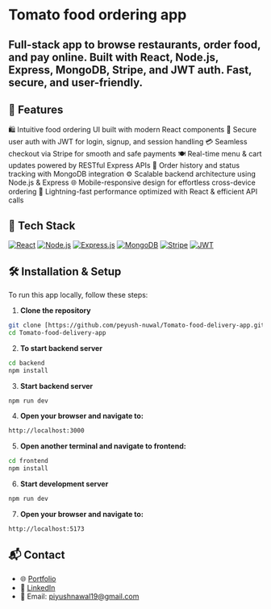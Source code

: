 
# Tomato food ordering app

Full-stack app to browse restaurants, order food, and pay online. Built with React, Node.js, Express, MongoDB, Stripe, and JWT auth. Fast, secure, and user-friendly.
---


## 🚀 Features

🛍️ Intuitive food ordering UI built with modern React components
🔐 Secure user auth with JWT for login, signup, and session handling
💳 Seamless checkout via Stripe for smooth and safe payments
🍽️ Real-time menu & cart updates powered by RESTful Express APIs
🧾 Order history and status tracking with MongoDB integration
⚙️ Scalable backend architecture using Node.js & Express
🌐 Mobile-responsive design for effortless cross-device ordering
🚀 Lightning-fast performance optimized with React & efficient API calls


## 🧰 Tech Stack
[![React](https://img.shields.io/badge/React-61DAFB?style=for-the-badge&logo=react&logoColor=black)](https://reactjs.org/)
[![Node.js](https://img.shields.io/badge/Node.js-339933?style=for-the-badge&logo=node.js&logoColor=white)](https://nodejs.org/)
[![Express.js](https://img.shields.io/badge/Express.js-000000?style=for-the-badge&logo=express&logoColor=white)](https://expressjs.com/)
[![MongoDB](https://img.shields.io/badge/MongoDB-47A248?style=for-the-badge&logo=mongodb&logoColor=white)](https://www.mongodb.com/)
[![Stripe](https://img.shields.io/badge/Stripe-635BFF?style=for-the-badge&logo=stripe&logoColor=white)](https://stripe.com/)
[![JWT](https://img.shields.io/badge/JWT-000000?style=for-the-badge&logo=jsonwebtokens&logoColor=white)](https://jwt.io/)











## 🛠 Installation & Setup

To run this app locally, follow these steps:

1. **Clone the repository**
```bash
git clone [https://github.com/peyush-nuwal/Tomato-food-delivery-app.git
cd Tomato-food-delivery-app
```

2. **To start backend server**
```bash
cd backend 
npm install
```


3. **Start backend server**
```bash
npm run dev
```

4. **Open your browser and navigate to:**
```bash
http://localhost:3000
```

5. **Open another terminal and navigate to frontend:**
```bash
cd frontend
npm install
```


6. **Start development server**
```bash
npm run dev
```

7. **Open your browser and navigate to:**
```bash
http://localhost:5173
```

## 📬 Contact

- 🌐 [Portfolio](https://peyush-nuwal-portfolio.vercel.app/)
- 💼 [LinkedIn](https://linkedin.com/in/peyush-nuwal)
- 📧 Email: piyushnawal19@gmail.com

